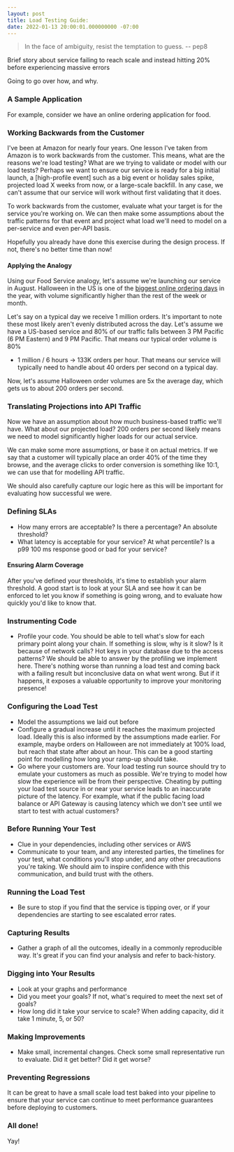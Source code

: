```yaml
---
layout: post
title: Load Testing Guide:
date: 2022-01-13 20:00:01.000000000 -07:00
---
```


> In the face of ambiguity, resist the temptation to guess.
-- pep8

Brief story about service failing to reach scale and instead hitting 20% before
experiencing massive errors

Going to go over how, and why.

### A Sample Application

For example, consider we have an online ordering application for food.

### Working Backwards from the Customer

I've been at Amazon for nearly four years. One lesson I've taken from Amazon is
to work backwards from the customer. This means, what are the reasons we're load
testing? What are we trying to validate or model with our load tests? Perhaps we
want to ensure our service is ready for a big initial launch, a [high-profile
event] such as a big event or holiday sales spike, projected load X weeks from
now, or a large-scale backfill. In any case, we can't assume that our service
will work without first validating that it does.

To work backwards from the customer, evaluate what your target is for the
service you're working on. We can then make some assumptions about the traffic
patterns for that event and project what load we'll need to model on
a per-service and even per-API basis.

Hopefully you already have done this exercise during the design process. If not,
there's no better time than now!

#### Applying the Analogy

Using our Food Service analogy, let's assume we're launching our service in
August. Halloween in the US is one of the [biggest online ordering
days](https://get.doordash.com/en-us/blog/busiest-days-for-food-delivery) in the
year, with volume significantly higher than the rest of the week or month.

Let's say on a typical day we receive 1 million orders. It's important to note
these most likely aren't evenly distributed across the day. Let's assume we have
a US-based service and 80% of our traffic falls between 3 PM Pacific (6 PM
Eastern) and 9 PM Pacific. That means our typical order volume is 80%
* 1 million / 6 hours -> 133K orders per hour. That means our service will
typically need to handle about 40 orders per second on a typical day.

Now, let's assume Halloween order volumes are 5x the average day, which gets us
to about 200 orders per second.

### Translating Projections into API Traffic
Now we have an assumption about how much business-based traffic we'll have. What
about our projected load? 200 orders per second likely means we need to model
significantly higher loads for our actual service.

We can make some more assumptions, or base it on actual metrics. If we say that
a customer will typically place an order 40% of the time they browse, and the
average clicks to order conversion is something like 10:1, we can use that for
modelling API traffic.

We should also carefully capture our logic here as this will be important for
evaluating how successful we were.

### Defining SLAs
* How many errors are acceptable? Is there a percentage? An absolute threshold?
* What latency is acceptable for your service? At what percentile? Is a p99 100
  ms response good or bad for your service?

#### Ensuring Alarm Coverage
After you've defined your thresholds, it's time to establish your alarm
threshold.
A good start is to look at your SLA and see how it can be enforced to let you
know if something is going wrong, and to evaluate how quickly you'd like to know
that.

### Instrumenting Code
* Profile your code. You should be able to tell what's slow for each primary
  point along your chain. If something is slow, why is it slow? Is it because of
  network calls? Hot keys in your database due to the access patterns? We should
  be able to answer by the profiling we implement here. There's nothing worse
  than running a load test and coming back with a failing result but
  inconclusive data on what went wrong. But if it happens, it exposes a valuable
  opportunity to improve your monitoring presence!

### Configuring the Load Test
* Model the assumptions we laid out before
* Configure a gradual increase until it reaches the maximum projected load.
  Ideally this is also informed by the assumptions made earlier. For example,
  maybe orders on Halloween are not immediately at 100% load, but reach that
  state after about an hour. This can be a good starting point for modelling how
  long your ramp-up should take.
* Go where your customers are. Your load testing run source should try to
  emulate your customers as much as possible. We're trying to model how slow the
  experience will be from their perspective. Cheating by putting your load test
  source in or near your service leads to an inaccurate picture of the latency.
  For example, what if the public facing load balance or API Gateway is causing
  latency which we don't see until we start to test with actual customers?

### Before Running Your Test
* Clue in your dependencies, including other services or AWS
* Communicate to your team, and any interested parties, the timelines for your
  test, what conditions you'll stop under, and any other precautions you're
  taking. We should aim to inspire confidence with this communication, and build
  trust with the others.

### Running the Load Test
* Be sure to stop if you find that the service is tipping over, or if your
  dependencies are starting to see escalated error rates.

### Capturing Results
* Gather a graph of all the outcomes, ideally in a commonly reproducible way.
  It's great if you can find your analysis and refer to back-history.

### Digging into Your Results
* Look at your graphs and performance
* Did you meet your goals? If not, what's required to meet the next set of goals?
* How long did it take your service to scale? When adding capacity, did it take
  1 minute, 5, or 50?

### Making Improvements
* Make small, incremental changes. Check some small representative run to evaluate.
  Did it get better? Did it get worse?

### Preventing Regressions
It can be great to have a small scale load test baked into your pipeline to
ensure that your service can continue to meet performance guarantees before
deploying to customers.

### All done!
Yay!
